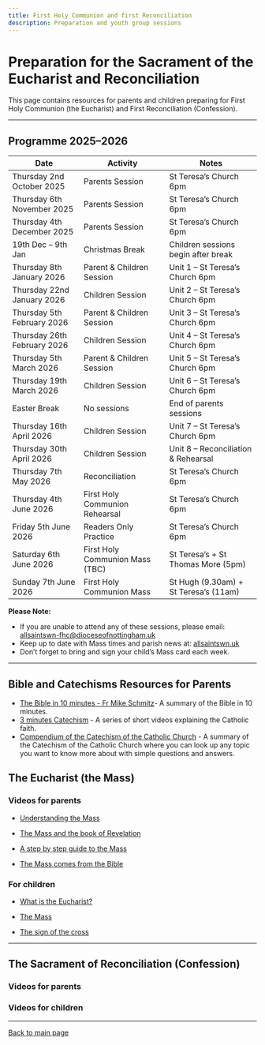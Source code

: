 ```yaml
---
title: First Holy Communion and first Reconciliation
description: Preparation and youth group sessions
---
```


# Preparation for the Sacrament of the Eucharist and Reconciliation
This page contains resources for parents and children preparing for First Holy Communion (the Eucharist) and First Reconciliation (Confession).

---

## Programme 2025–2026

| Date                        | Activity                               | Notes                                        |
|----------------------------|----------------------------------------|----------------------------------------------|
| Thursday 2nd October 2025  | Parents Session                        | St Teresa’s Church 6pm                        |
| Thursday 6th November 2025 | Parents Session                        | St Teresa’s Church 6pm                        |
| Thursday 4th December 2025 | Parents Session                        | St Teresa’s Church 6pm                        |
| 19th Dec – 9th Jan         | Christmas Break                        | Children sessions begin after break          |
| Thursday 8th January 2026  | Parent & Children Session              | Unit 1 – St Teresa’s Church 6pm              |
| Thursday 22nd January 2026 | Children Session                       | Unit 2 – St Teresa’s Church 6pm              |
| Thursday 5th February 2026 | Parent & Children Session              | Unit 3 – St Teresa’s Church 6pm              |
| Thursday 26th February 2026| Children Session                       | Unit 4 – St Teresa’s Church 6pm              |
| Thursday 5th March 2026    | Parent & Children Session              | Unit 5 – St Teresa’s Church 6pm              |
| Thursday 19th March 2026   | Children Session                       | Unit 6 – St Teresa’s Church 6pm              |
| Easter Break               | No sessions                            | End of parents sessions                       |
| Thursday 16th April 2026   | Children Session                       | Unit 7 – St Teresa’s Church 6pm              |
| Thursday 30th April 2026   | Children Session                       | Unit 8 – Reconciliation & Rehearsal          |
| Thursday 7th May 2026      | Reconciliation                         | St Teresa’s Church 6pm                        |
| Thursday 4th June 2026     | First Holy Communion Rehearsal        | St Teresa’s Church 6pm                        |
| Friday 5th June 2026       | Readers Only Practice                  | St Teresa’s Church 6pm                        |
| Saturday 6th June 2026     | First Holy Communion Mass (TBC)       | St Teresa’s + St Thomas More (5pm)           |
| Sunday 7th June 2026       | First Holy Communion Mass             | St Hugh (9.30am) + St Teresa’s (11am)        |

**Please Note:**

- If you are unable to attend any of these sessions, please email: [allsaintswn-fhc@dioceseofnottingham.uk](mailto:allsaintswn-fhc@dioceseofnottingham.uk)
- Keep up to date with Mass times and parish news at: [allsaintswn.uk](http://allsaintswn.uk)
- Don’t forget to bring and sign your child’s Mass card each week.

---

## Bible and Catechisms Resources for Parents
- [The Bible in 10 minutes - Fr Mike Schmitz](https://www.youtube.com/watch?v=Jm3b4Q98Vx8)- A summary of the Bible in 10 minutes.
- [3 minutes Catechism](https://www.youtube.com/playlist?list=PLIcePO_eJb2_EElTdFm1PFLNkH17EQcV-) - A series of short videos explaining the Catholic faith.
- [Compendium of the Catechism of the Catholic Church](https://www.vatican.va/archive/compendium_ccc/documents/archive_2005_compendium-ccc_en.html) - A summary of the Catechism of the Catholic Church where you can look up any topic you want to know more about with simple questions and answers.

## The Eucharist (the Mass)


### Videos for parents
- [Understanding the Mass](https://youtube.com/playlist?list=PLin-65Tka1_8LM8BZwj73pdril2auzwhO&si=JRuAZNgMtQiVdHh2)

- [The Mass and the book of Revelation](https://youtu.be/YBS9WfkS1tg?si=Xt6guwJr3GU4v4HF)

- [A step by step guide to the Mass](https://youtu.be/HiWonBGkmwY?si=dbrVVEg5ChnPiFkt)

- [The Mass comes from the Bible](https://youtu.be/1ecF7ea-6TA?si=WngVBuAU79k6R8J0)


### For children
- [What is the Eucharist?](https://youtu.be/Y_sc_tquTwo?si=LQQWUHmFNZBSrp3T)

- [The Mass](https://youtu.be/RcsqhafoS_k?si=2ghKDoq8_BX4JFsT)

- [The sign of the cross](https://youtu.be/RfP3QSjxnHY?si=eK-ibUagvmXH1oyP)

---

## The Sacrament of Reconciliation (Confession)

### Videos for parents


### Videos for children


---

[Back to main page](../index.md)